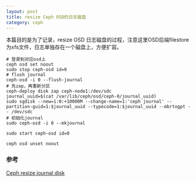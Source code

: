 ```yaml
---
layout: post
title: resize Ceph OSD的日志磁盘
category: ceph
---
```

本篇目的是为了记录，resize OSD 日志磁盘的过程，注意这里OSD后端filestore为xfs文件，日志单独存在一个磁盘上，方便扩容。

```
# 登录到对应osd上
ceph osd set noout
sudo stop ceph-osd id=0
# flush journal
ceph-osd -i 0 --flush-journal
# 先zap，再重新分区
ceph-deploy disk zap ceph-node1:/dev/sdc
journal_uuid=$(cat /var/lib/ceph/osd/ceph-0/journal_uuid)
sudo sgdisk --new=1:0:+10000M --change-name=1:'ceph journal' --partition-guid=1:$journal_uuid --typecode=1:$journal_uuid --mbrtogpt -- /dev/sdc
# 初始化journal
sudo ceph-osd -i 0 --mkjournal

sudo start ceph-osd id=0

ceph osd unset noout
```


### 参考
[Ceph resize journal disk](http://blog.deadjoker.me/ceph-resize-journal/)
